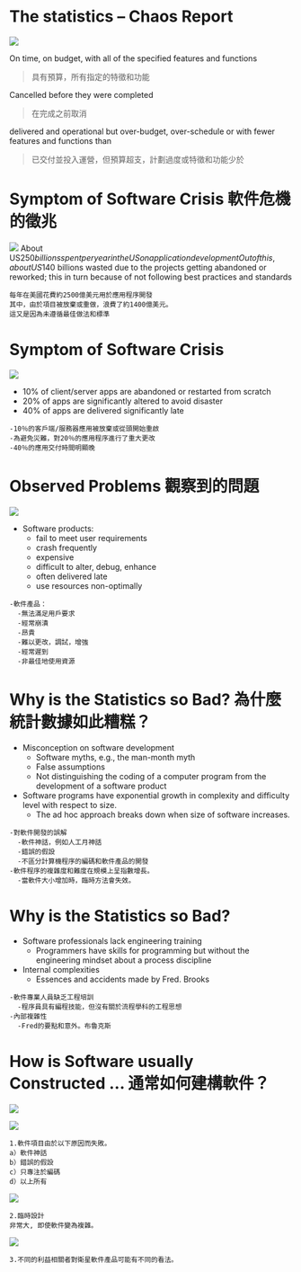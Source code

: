 
# The statistics – Chaos Report

![](01.jpg)

On time, on budget, with all of the specified features and functions

> 具有預算，所有指定的特徵和功能

Cancelled before they were completed

>在完成之前取消

delivered and operational but over-budget, over-schedule or with fewer features and functions than

> 已交付並投入運營，但預算超支，計劃過度或特徵和功能少於

# Symptom of Software Crisis 軟件危機的徵兆
![](02.jpg)
About US$250 billions spent per year in the US on application development
Out of this, about US$140 billions wasted due to the projects getting abandoned or reworked;
 this in turn because of not following best practices and standards

```
每年在美國花費約2500億美元用於應用程序開發
其中，由於項目被放棄或重做，浪費了約1400億美元。
這又是因為未遵循最佳做法和標準
```

# Symptom of Software Crisis
![](03.jpg)

- 10% of client/server apps are abandoned or restarted from scratch 
- 20% of apps are significantly altered to avoid disaster
- 40% of apps are delivered significantly late 

```
-10％的客戶端/服務器應用被放棄或從頭開始重啟
-為避免災難，對20％的應用程序進行了重大更改
-40％的應用交付時間明顯晚
```

# Observed Problems 觀察到的問題
![](04.jpg)

- Software products:
  - fail to meet user requirements
  - crash frequently
  - expensive
  - difficult to alter, debug, enhance
  - often delivered late
  - use resources non-optimally

```
-軟件產品：
  -無法滿足用戶要求
  -經常崩潰
  -昂貴
  -難以更改，調試，增強
  -經常遲到
  -非最佳地使用資源
```

# Why is the Statistics so Bad? 為什麼統計數據如此糟糕？
- Misconception on software development
  -  Software myths, e.g., the man-month myth
  -  False assumptions
  -  Not distinguishing the coding of a computer program from the development of a software product
- Software programs have exponential growth in complexity and difficulty level with respect to size.
  -  The ad hoc approach breaks down when size of software increases.

```
-對軟件開發的誤解
  -軟件神話，例如人工月神話
  -錯誤的假設
  -不區分計算機程序的編碼和軟件產品的開發
-軟件程序的複雜度和難度在規模上呈指數增長。
  -當軟件大小增加時，臨時方法會失效。
```

# Why is the Statistics so Bad?
- Software professionals lack engineering training
  - Programmers have skills for programming but without the engineering mindset about a process discipline
- Internal complexities
  - Essences and accidents made by Fred. Brooks

```
-軟件專業人員缺乏工程培訓
  -程序員具有編程技能，但沒有關於流程學科的工程思想
-內部複雜性
  -Fred的要點和意外。布魯克斯
```

# How is Software usually Constructed … 通常如何建構軟件？

![](12.jpg)


![](09.jpg)

```
1.軟件項目由於以下原因而失敗。
a）軟件神話
b）錯誤的假設
c）只專注於編碼
d）以上所有
```
![](10.jpg)

```
2.臨時設計
非常大, 即使軟件變為複雜。
```
![](11.jpg)

```
3.不同的利益相關者對衛星軟件產品可能有不同的看法。
```
